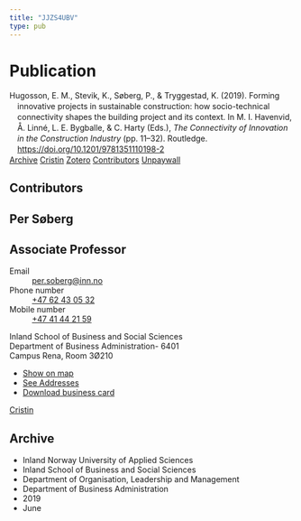 ```yaml
---
title: "JJZS4UBV"
type: pub
---
```

<h1>Publication</h1>
<article id="csl-bib-container-JJZS4UBV" class="csl-bib-container">
  <div class="csl-bib-body" style="line-height: 1.35; padding-left: 1em; text-indent:-1em;">
  <div class="csl-entry">Hugosson, E. M., Stevik, K., S&#xF8;berg, P., &amp; Tryggestad, K. (2019). Forming innovative projects in sustainable construction: how socio-technical connectivity shapes the building project and its context. In M. I. Havenvid, &#xC5;. Linn&#xE9;, L. E. Bygballe, &amp; C. Harty (Eds.), <i>The Connectivity of Innovation in the Construction Industry</i> (pp. 11&#x2013;32). Routledge. <a href="https://doi.org/10.1201/9781351110198-2">https://doi.org/10.1201/9781351110198-2</a></div>
</div>
  <div class="csl-bib-buttons">
    <a href="#taxonomy-article-JJZS4UBV" class="csl-bib-button">Archive</a>
    <a href="https://app.cristin.no/results/show.jsf?id=1702358" alt="Cristin URL" class="csl-bib-button">Cristin</a>
    <a href="http://zotero.org/groups/5402882/items/JJZS4UBV" alt="Zotero URL" class="csl-bib-button">Zotero</a>
    <a href="#contributors-article-JJZS4UBV" class="csl-bib-button">Contributors</a>
    <a href="https://doi.org/10.1201/9781351110198-2" class="csl-bib-button">Unpaywall</a>
  </div>
  <div id="csl-bib-meta-container-JJZS4UBV"></div>
</article>
<div id="csl-bib-meta-JJZS4UBV" class="csl-bib-meta">
  <article id="contributors-article-JJZS4UBV" class="contributors-article">
    <h1>Contributors</h1>
    <div class="personas"> <div class="vrtx-hinn-person-card"> <div class="photo"> <i class="lar la-user-circle missing-person"></i> </div> <div class="info"> <hgroup><h1>Per Søberg</h1> <h2>Associate Professor</h2> </hgroup><dl> <dt>Email</dt> <dd> <a href="mailto:per.soberg@inn.no">per.soberg@inn.no</a> </dd> <dt>Phone number</dt> <dd><a href="tel:+4762430532"> +47 62 43 05 32 </a></dd> <dt>Mobile number</dt> <dd><a href="tel:+4741442159"> +47 41 44 21 59 </a></dd> </dl> <p> Inland School of Business and Social Sciences<br> Department of Business Administration- 6401<br> Campus Rena, Room 3Ø210 </p> <ul class="vrtx-hinn-links"> <li><a href="https://www.google.com/maps?q=61.13620,11.37454">Show on map</a></li> <li><a href="https://www.inn.no/english/find-an-employee/per-soberg.html#vrtx-hinn-addresses">See Addresses</a></li> <li><a href="https://www.inn.no/english/find-an-employee/per-soberg.html?vrtx=vcf">Download business card</a></li> </ul> </div> </div> <a href="https://app.cristin.no/persons/show.jsf?id=375860" alt="Cristin URL" class="personas-cristin">Cristin</a> </div>
  </article>
  <article id="taxonomy-article-JJZS4UBV" class="taxonomy-article">
    <h1>Archive</h1>
    <ul>
      <li>Inland Norway University of Applied Sciences</li>
      <li>Inland School of Business and Social Sciences</li>
      <li>Department of Organisation, Leadership and Management</li>
      <li>Department of Business Administration</li>
      <li>2019</li>
      <li>June</li>
    </ul>
  </article>
</div>

